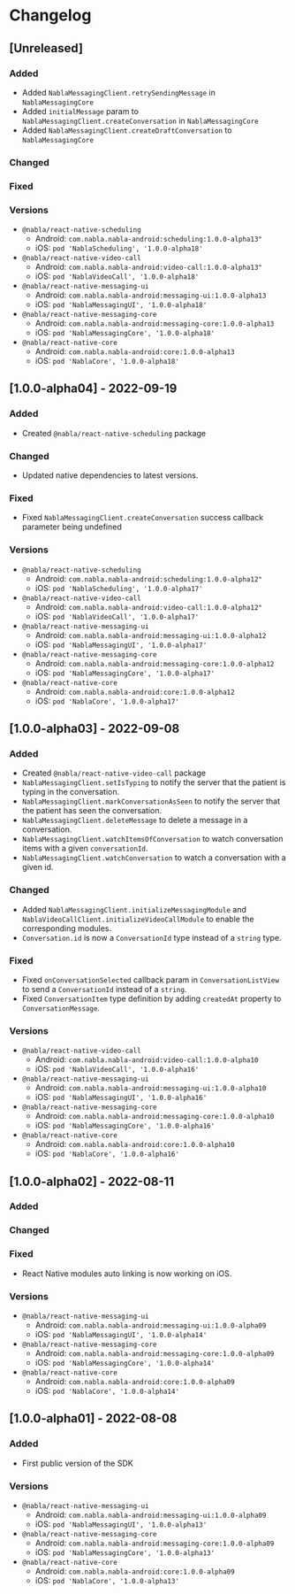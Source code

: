 # Changelog

## [Unreleased]

### Added

- Added `NablaMessagingClient.retrySendingMessage` in `NablaMessagingCore`
- Added `initialMessage` param to `NablaMessagingClient.createConversation` in `NablaMessagingCore`
- Added `NablaMessagingClient.createDraftConversation` to `NablaMessagingCore`

### Changed

### Fixed

### Versions

- `@nabla/react-native-scheduling`
  - Android: `com.nabla.nabla-android:scheduling:1.0.0-alpha13"`
  - iOS: `pod 'NablaScheduling', '1.0.0-alpha18'`
- `@nabla/react-native-video-call`
  - Android: `com.nabla.nabla-android:video-call:1.0.0-alpha13"`
  - iOS: `pod 'NablaVideoCall', '1.0.0-alpha18'`
- `@nabla/react-native-messaging-ui`
  - Android: `com.nabla.nabla-android:messaging-ui:1.0.0-alpha13`
  - iOS: `pod 'NablaMessagingUI', '1.0.0-alpha18'`
- `@nabla/react-native-messaging-core`
  - Android: `com.nabla.nabla-android:messaging-core:1.0.0-alpha13`
  - iOS: `pod 'NablaMessagingCore', '1.0.0-alpha18'`
- `@nabla/react-native-core`
  - Android: `com.nabla.nabla-android:core:1.0.0-alpha13`
  - iOS: `pod 'NablaCore', '1.0.0-alpha18'`

## [1.0.0-alpha04] - 2022-09-19

### Added

- Created `@nabla/react-native-scheduling` package

### Changed

- Updated native dependencies to latest versions.

### Fixed

- Fixed `NablaMessagingClient.createConversation` success callback parameter being undefined 

### Versions

- `@nabla/react-native-scheduling`
  - Android: `com.nabla.nabla-android:scheduling:1.0.0-alpha12"`
  - iOS: `pod 'NablaScheduling', '1.0.0-alpha17'`
- `@nabla/react-native-video-call`
  - Android: `com.nabla.nabla-android:video-call:1.0.0-alpha12"`
  - iOS: `pod 'NablaVideoCall', '1.0.0-alpha17'`
- `@nabla/react-native-messaging-ui`
  - Android: `com.nabla.nabla-android:messaging-ui:1.0.0-alpha12`
  - iOS: `pod 'NablaMessagingUI', '1.0.0-alpha17'`
- `@nabla/react-native-messaging-core`
  - Android: `com.nabla.nabla-android:messaging-core:1.0.0-alpha12`
  - iOS: `pod 'NablaMessagingCore', '1.0.0-alpha17'`
- `@nabla/react-native-core`
  - Android: `com.nabla.nabla-android:core:1.0.0-alpha12`
  - iOS: `pod 'NablaCore', '1.0.0-alpha17'`

## [1.0.0-alpha03] - 2022-09-08

### Added

- Created `@nabla/react-native-video-call` package
- `NablaMessagingClient.setIsTyping` to notify the server that the patient is typing in the conversation.
- `NablaMessagingClient.markConversationAsSeen` to notify the server that the patient has seen the conversation.
- `NablaMessagingClient.deleteMessage` to delete a message in a conversation.
- `NablaMessagingClient.watchItemsOfConversation` to watch conversation items with a given `conversationId`.
- `NablaMessagingClient.watchConversation` to watch a conversation with a given id.

### Changed

- Added `NablaMessagingClient.initializeMessagingModule` and `NablaVideoCallClient.initializeVideoCallModule` to enable the corresponding modules.
- `Conversation.id` is now a `ConversationId` type instead of a `string` type. 

### Fixed

- Fixed `onConversationSelected` callback param in `ConversationListView` to send a `ConversationId` instead of a `string`.
- Fixed `ConversationItem` type definition by adding `createdAt` property to `ConversationMessage`.

### Versions

- `@nabla/react-native-video-call`
  - Android: `com.nabla.nabla-android:video-call:1.0.0-alpha10`
  - iOS: `pod 'NablaVideoCall', '1.0.0-alpha16'`
- `@nabla/react-native-messaging-ui`
  - Android: `com.nabla.nabla-android:messaging-ui:1.0.0-alpha10`
  - iOS: `pod 'NablaMessagingUI', '1.0.0-alpha16'`
- `@nabla/react-native-messaging-core`
  - Android: `com.nabla.nabla-android:messaging-core:1.0.0-alpha10`
  - iOS: `pod 'NablaMessagingCore', '1.0.0-alpha16'`
- `@nabla/react-native-core`
  - Android: `com.nabla.nabla-android:core:1.0.0-alpha10`
  - iOS: `pod 'NablaCore', '1.0.0-alpha16'`

## [1.0.0-alpha02] - 2022-08-11

### Added

### Changed

### Fixed

- React Native modules auto linking is now working on iOS.   

### Versions

- `@nabla/react-native-messaging-ui`
  - Android: `com.nabla.nabla-android:messaging-ui:1.0.0-alpha09`
  - iOS: `pod 'NablaMessagingUI', '1.0.0-alpha14'`
- `@nabla/react-native-messaging-core`
  - Android: `com.nabla.nabla-android:messaging-core:1.0.0-alpha09`
  - iOS: `pod 'NablaMessagingCore', '1.0.0-alpha14'`
- `@nabla/react-native-core`
  - Android: `com.nabla.nabla-android:core:1.0.0-alpha09`
  - iOS: `pod 'NablaCore', '1.0.0-alpha14'`

## [1.0.0-alpha01] - 2022-08-08

### Added

- First public version of the SDK

### Versions

- `@nabla/react-native-messaging-ui`
  - Android: `com.nabla.nabla-android:messaging-ui:1.0.0-alpha09`
  - iOS: `pod 'NablaMessagingUI', '1.0.0-alpha13'`
- `@nabla/react-native-messaging-core`
  - Android: `com.nabla.nabla-android:messaging-core:1.0.0-alpha09`
  - iOS: `pod 'NablaMessagingCore', '1.0.0-alpha13'`
- `@nabla/react-native-core`
  - Android: `com.nabla.nabla-android:core:1.0.0-alpha09`
  - iOS: `pod 'NablaCore', '1.0.0-alpha13'`
